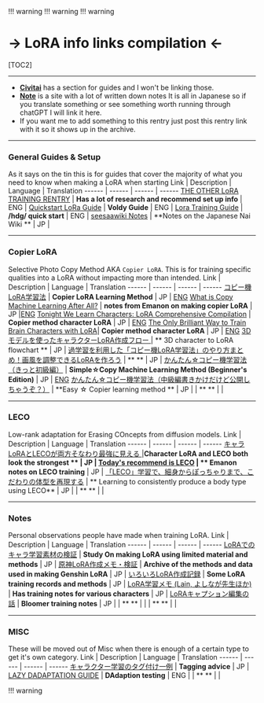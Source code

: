 !!! warning
	!!! warning
!!! warning
# -> LoRA info links compilation <-
 [TOC2] 
***
- [**Civitai**](https://civitai.com/articles?view=feed&tags=113937) has a section for guides and I won't be linking those.
- [**Note**](https://note.com/search?q=loRA&context=note&mode=search) is a site with a lot of written down notes It is all in Japanese so if you translate something or see something worth running through chatGPT I will link it here. 
- If you want me to add something to this rentry just post this rentry link with it so it shows up in the archive.


***
### General Guides & Setup
 As it says on the tin this is for guides that cover the majority of what you need to know when making a LoRA when starting
Link  | Description | Language | Translation
------ | ------ | ------ | ------
[THE OTHER LoRA TRAINING RENTRY](https://rentry.org/59xed3) | **Has a lot of research and recommend set up info** | ENG |
[Quickstart LoRa Guide](https://rentry.org/ezlora) | **Voldy Guide** | ENG |
[Lora Training Guide](https://rentry.org/lora_train) | **/hdg/ quick start** | ENG |
[seesaawiki Notes](https://seesaawiki.jp/nai_ch/d/Dreambooth-LoRA) | **Notes on the Japanese Nai Wiki ** | JP |

***
### Copier LoRA
Selective Photo Copy Method AKA `Copier LoRA`. This is for training specific qualities into a LoRA without impacting more than intended.
Link  | Description | Language | Translation
------ | ------ | ------ | ------
[コピー機LoRA学習法](https://rentry.co/kopiki_lora) | **Copier LoRA Learning Method**  | JP | [ENG](https://rentry.co/copier_lora)
[What is Copy Machine Learning After All?](https://note.com/emanon_14/n/n2b5d41950810) | **notes from Emanon on making copier LoRA** | JP |[ENG](https://rentry.org/2wr3u)
[Tonight We Learn Characters: LoRA Comprehensive Compilation](https://note.com/emanon_14/n/n87820b45adc6) | **Copier method character LoRA** | JP | [ENG](https://rentry.org/og5t6)
[The Only Brilliant Way to Train Brain Characters with LoRA](https://note.com/emanon_14/n/ne83063e33627)| **Copier method character LoRA** | JP | [ENG](https://rentry.org/bp87n)
[3Dモデルを使ったキャラクターLoRA作成フロー ](https://note.com/emanon_14/n/n7eeb65472eb5) | ** 3D character to LoRA flowchart ** | JP |
[過学習を利用した「コピー機LoRA学習法」のやり方まとめ！画風を調整できるLoRAを作ろう](https://kurokumasoft.com/2023/05/29/lora-overtraining-technique/) | ** ** | JP |
[かんたん☆コピー機学習法（きっと初級編）](https://note.com/2vxpswa7/n/n2d04527bf0bc) | **Simple☆Copy Machine Learning Method (Beginner's Edition)** | JP | [ENG](https://rentry.org/d2oqv)
[かんたん☆コピー機学習法（中級編書きかけだけど公開しちゃうぞ？）](https://note.com/2vxpswa7/n/n3411c058d6ba) | **Easy ☆ Copier learning method ** | JP |
[]() | ** ** | |

***
### LECO
Low-rank adaptation for Erasing COncepts from diffusion models.
Link  | Description | Language | Translation
------ | ------ | ------ | ------
[キャラLoRAとLECOが両方そなわり最強に見える ](https://note.com/emanon_14/n/n8ddc3eb1d5cb) |**Character LoRA and LECO both look the strongest ** | JP | 
[Today's recommend is LECO](https://note.com/emanon_14/n/n6d37d7806200) | ** Emanon notes on LECO training** | JP |
[「LECO」学習で、細身からぽっちゃりまで、こだわりの体型を再現する](https://note.com/akirau338/n/n32c89a62904b) | ** Learning to consistently produce a body type using LECO** | JP |
[]() | ** ** | |

***
### Notes
 Personal observations people have made when training LoRA.
Link  | Description | Language | Translation
------ | ------ | ------ | ------
[LoRAでのキャラ学習素材の検証](https://rentry.org/lora_namakubi) | **Study On making LoRA using limited material and methods** | JP |
[原神LoRA作成メモ・検証](https://rentry.org/genshin_lora) | **Archive of the methods and data used in making Genshin LoRA** | JP |
[いろいろLoRA作成記録](https://rentry.co/irir_lora) | **Some LoRA training records and methods** | JP |
[LoRA学習メモ (Lain, よしなが先生ほか)](https://rentry.co/i5ynb) | **Has training notes for various characters** | JP |
[LoRAキャプション編集の話](https://rentry.org/burumalorav2) | **Bloomer training notes** | JP |
[]() | ** ** | |
[]() | ** ** | |

***
### MISC
 These will be moved out of Misc when there is enough of a certain type to get it's own category.
Link  | Description | Language | Translation
------ | ------ | ------ | ------
[キャラクター学習のタグ付け一例](https://rentry.org/dsvqnd) | **Tagging advice** | JP |
[LAZY DADAPTATION GUIDE](https://rentry.org/LazyDAdaptationGuide) | **DAdaption testing** | ENG |
[]() | ** ** | |

!!! warning